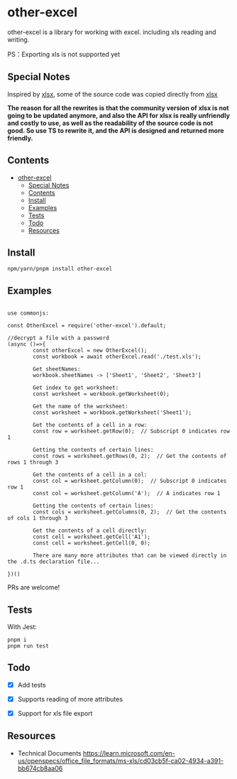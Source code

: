 # other-excel


other-excel is a library for working with excel. including xls reading and writing.

PS：Exporting xls is not supported yet

## Special Notes
Inspired by [xlsx](https://www.npmjs.com/package/xlsx), some of the source code was copied directly from [xlsx](https://www.npmjs.com/package/xlsx)

**The reason for all the rewrites is that the community version of xlsx is not going to be updated anymore, and also the API for xlsx is really unfriendly and costly to use, as well as the readability of the source code is not good. So use TS to rewrite it, and the API is designed and returned more friendly.**


## Contents

- [other-excel](#other-excel)
  - [Special Notes](#special-notes)
  - [Contents](#contents)
  - [Install](#install)
  - [Examples](#examples)
  - [Tests](#tests)
  - [Todo](#todo)
  - [Resources](#resources)


## Install

```
npm/yarn/pnpm install other-excel
```

## Examples

```

use commonjs:

const OtherExcel = require('other-excel').default;

//decrypt a file with a password
(async ()=>{
        const otherExcel = new OtherExcel();
        const workbook = await otherExcel.read('./test.xls');

        Get sheetNames:
        workbook.sheetNames -> ['Sheet1', 'Sheet2', 'Sheet3']

        Get index to get worksheet:
        const worksheet = workbook.getWorksheet(0);

        Get the name of the worksheet:
        const worksheet = workbook.getWorksheet('Sheet1');

        Get the contents of a cell in a row:
        const row = worksheet.getRow(0);  // Subscript 0 indicates row 1 

        Getting the contents of certain lines: 
        const rows = worksheet.getRows(0, 2);  // Get the contents of rows 1 through 3

        Get the contents of a cell in a col:
        const col = worksheet.getColumn(0);  // Subscript 0 indicates row 1 
        const col = worksheet.getColumn('A');  // A indicates row 1 

        Getting the contents of certain lines: 
        const cols = worksheet.getColumns(0, 2);  // Get the contents of cols 1 through 3

        Get the contents of a cell directly:
        const cell = worksheet.getCell('A1');
        const cell = worksheet.getCell(0, 0);

        There are many more attributes that can be viewed directly in the .d.ts declaration file...

})()

```


PRs are welcome!

## Tests

With Jest:

```
pnpm i 
pnpm run test
```

## Todo

* [x] Add tests
* [x] Supports reading of more attributes
* [x] Support for xls file export


## Resources


* Technical Documents <https://learn.microsoft.com/en-us/openspecs/office_file_formats/ms-xls/cd03cb5f-ca02-4934-a391-bb674cb8aa06>


